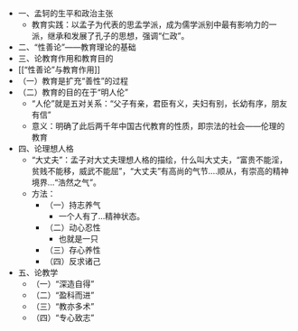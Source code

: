 - 一、孟轲的生平和政治主张
	- 教育实践：以孟子为代表的思孟学派，成为儒学派别中最有影响力的一派，继承和发展了孔子的思想，强调“仁政”。
- 二、“性善论”——教育理论的基础
- 三、论教育作用和教育目的
- [[“性善论”与教育作用]]
- （一）教育是扩充“善性”的过程
- （二）教育的目的在于“明人伦”
	- “人伦”就是五对关系：“父子有亲，君臣有义，夫妇有别，长幼有序，朋友有信”
	- 意义：明确了此后两千年中国古代教育的性质，即宗法的社会——伦理的教育
- 四、论理想人格
	- “大丈夫”：孟子对大丈夫理想人格的描绘，什么叫大丈夫，“富贵不能淫，贫贱不能移，威武不能屈”，“大丈夫”有高尚的气节....顺从，有崇高的精神境界...“浩然之气”。
	- 方法：
		- （一）持志养气
			- 一个人有了...精神状态。
		- （二）动心忍性
			- 也就是一只
		- （三）存心养性
		- （四）反求诸己
- 五、论教学
	- （一）“深造自得”
	- （二）“盈科而进”
	- （三）“教亦多术”
	- （四）“专心致志”
